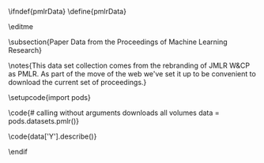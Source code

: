 \ifndef{pmlrData}
\define{pmlrData}

\editme

\subsection{Paper Data from the Proceedings of Machine Learning Research}

\notes{This data set collection comes from the rebranding of JMLR W&CP as PMLR. As part of the move of the web we've set it up to be convenient to download the current set of proceedings.}


\setupcode{import pods}

\code{# calling without arguments downloads all volumes
data = pods.datasets.pmlr()}

\code{data['Y'].describe()}

\endif
